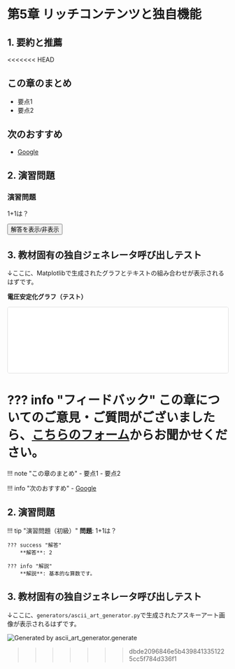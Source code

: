 # 第5章 リッチコンテンツと独自機能

## 1. 要約と推薦

<<<<<<< HEAD
## この章のまとめ

- 要点1
- 要点2

## 次のおすすめ

- [Google](https://www.google.com)

## 2. 演習問題

<div class="exercise-question" data-exercise-id="exercise-question"><h3>演習問題</h3><p>1+1は？</p><div class="exercise-answer" style="display:none;"><h4>解答</h4><p>2</p></div><button onclick="this.nextElementSibling.style.display = this.nextElementSibling.style.display === 'none' ? 'block' : 'none';">解答を表示/非表示</button></div>

## 3. 教材固有の独自ジェネレータ呼び出しテスト

↓ここに、Matplotlibで生成されたグラフとテキストの組み合わせが表示されるはずです。

**電圧安定化グラフ（テスト）**

<iframe src="../../charts/voltage_stabilization_graph.html" width="100%"  style="border: 1px solid #ddd; border-radius: 4px;" scrolling="no" class="auto-height-iframe"></iframe>

??? info "フィードバック"
    この章についてのご意見・ご質問がございましたら、[こちらのフォーム](https://docs.google.com/forms/d/e/1FAIpQLSdzs_12345/viewform?usp=sf_link)からお聞かせください。
=======
!!! note "この章のまとめ"
    - 要点1
    - 要点2

!!! info "次のおすすめ"
    - [Google](https://www.google.com)

## 2. 演習問題

!!! tip "演習問題（初級）"
    **問題**: 1+1は？

    ??? success "解答"
        **解答**: 2

    ??? info "解説"
        **解説**: 基本的な算数です。

## 3. 教材固有の独自ジェネレータ呼び出しテスト

↓ここに、`generators/ascii_art_generator.py`で生成されたアスキーアート画像が表示されるはずです。

![Generated by ascii_art_generator.generate](../charts/gemini_art.png)
>>>>>>> dbde2096846e5b4398413351225cc5f784d336f1
